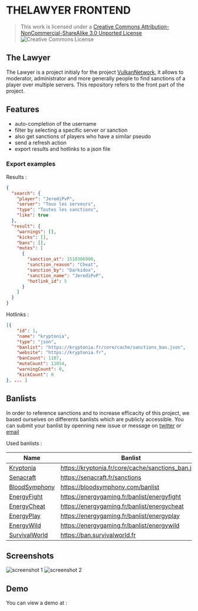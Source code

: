 # THELAWYER FRONTEND

> This work is licensed under a [Creative Commons Attribution-NonCommercial-ShareAlike 3.0 Unported License](http://creativecommons.org/licenses/by-nc-sa/3.0/)
![Creative Commons License](https://i.creativecommons.org/l/by-nc-sa/3.0/88x31.png)

## The Lawyer

The Lawyer is a project initialy for the project [VulkanNetwork](https://twitter.com/VulkanNetwork), it allows to moderator, administrator and more generally people to find sanctions of a player over multiple servers.
This repository refers to the front part of the project.

## Features

- auto-completion of the username
- filter by selecting a specific server or sanction
- also get sanctions of players who have a similar pseudo
- send a refresh action
- export results and hotlinks to a json file

### Export examples

Results  :
```json
{
  "search": {
    "player": "JerediPvP",
    "server": "Tous les serveurs",
    "type": "Toutes les sanctions",
    "like": true
  },
  "result": {
    "warnings": [],
    "kicks": [],
    "bans": [],
    "mutes": [
      {
        "sanction_at": 1518306900,
        "sanction_reason": "Cheat",
        "sanction_by": "Darkidox",
        "sanction_name": "JerediPvP",
        "hotlink_id": 5
      }
    ]
  }
}
````

Hotlinks : 
```json
[{
    "id": 1,
    "name": "kryptonia",
    "type": "json",
    "banlist": "https://kryptonia.fr/core/cache/sanctions_ban.json",
    "website": "https://kryptonia.fr",
    "banCount": 1107,
    "muteCount": 11054,
    "warningCount": 0,
    "kickCount": 0
}, ... ]
````

## Banlists

In order to reference sanctions and to increase efficacity of this project, we based ourselves on differents banlists which are publicly accessible. You can submit your banlist by openning new issue or message on [twitter](https://twitter.com/iambluedev) or [email](mailto:iambluedev@gmx.fr)

Used banlists :

| Name | Banlist | Type |
|---|---|---|
| [Kryptonia](https://kryptonia.fr) | https://kryptonia.fr/core/cache/sanctions_ban.json | json |
| [Senacraft](https://senacraft.fr) | https://senacraft.fr/sanctions | personal |
| [BloodSymphony](https://bloodsymphony.com) | https://bloodsymphony.com/banlist | litebans |
| [EnergyFight](https://energygaming.fr) | https://energygaming.fr/banlist/energyfight | litebans |
| [EnergyCheat](https://energygaming.fr) | https://energygaming.fr/banlist/energycheat | litebans |
| [EnergyPlay](https://energygaming.fr) | https://energygaming.fr/banlist/energyplay | jlitebansson |
| [EnergyWild](https://energygaming.fr) | https://energygaming.fr/banlist/energywild | litebans |
| [SurvivalWorld](https://survivalworld.fr/) | https://ban.survivalworld.fr | fork_litebans |

## Screenshots

![screenshot 1](https://i.imgur.com/NNnhERW.png)
![screenshot 2](https://i.imgur.com/1nbOfEB.png)

## Demo

You can view a demo at :